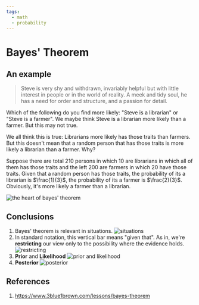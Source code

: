 ```yaml
---
tags:
  - math
  - probability
---
```


# Bayes' Theorem

## An example

> Steve is very shy and withdrawn, invariably helpful but with little interest in people or in the world of reality. A meek and tidy soul, he has a need for order and structure, and a passion for detail.

Which of the following do you find more likely: "Steve is a librarian" or "Steve is a farmer". We maybe think Steve is a librarian more likely than a farmer. But this may not true.

We all think this is true: Librarians more likely has those traits than farmers. But this doesn't mean that a random person that has those traits is more likely a librarian than a farmer. Why?

Suppose there are total 210 persons in which 10 are librarians in which all of them has those traits and the left 200 are farmers in which 20 have those traits. Given that a random person has those traits, the probability of its a librarian is $\frac{1}{3}$, the probability of its a farmer is $\frac{2}{3}$. Obviously, it's more likely a farmer than a librarian.

![the heart of bayes' theorem](https://3b1b-posts.us-east-1.linodeobjects.com/content/lessons/2019/bayes-theorem/key-bayes-concepts.png)

## Conclusions

1. Bayes' theorem is relevant in situations.
  ![situations](https://3b1b-posts.us-east-1.linodeobjects.com/content/lessons/2019/bayes-theorem/when-to-use.png)
2. In standard notation, this vertical bar means "given that". As in, we're **restricting** our view only to the possibility where the evidence holds.
  ![restricting](https://3b1b-posts.us-east-1.linodeobjects.com/content/lessons/2019/bayes-theorem/given-notation.png)
3. **Prior** and **Likelihood**
  ![prior and likelihood](https://3b1b-posts.us-east-1.linodeobjects.com/content/lessons/2019/bayes-theorem/p-e-given-not-h.png)
4. **Posterior**
  ![posterior](https://3b1b-posts.us-east-1.linodeobjects.com/content/lessons/2019/bayes-theorem/posterior.png)

## References

1. <https://www.3blue1brown.com/lessons/bayes-theorem>
